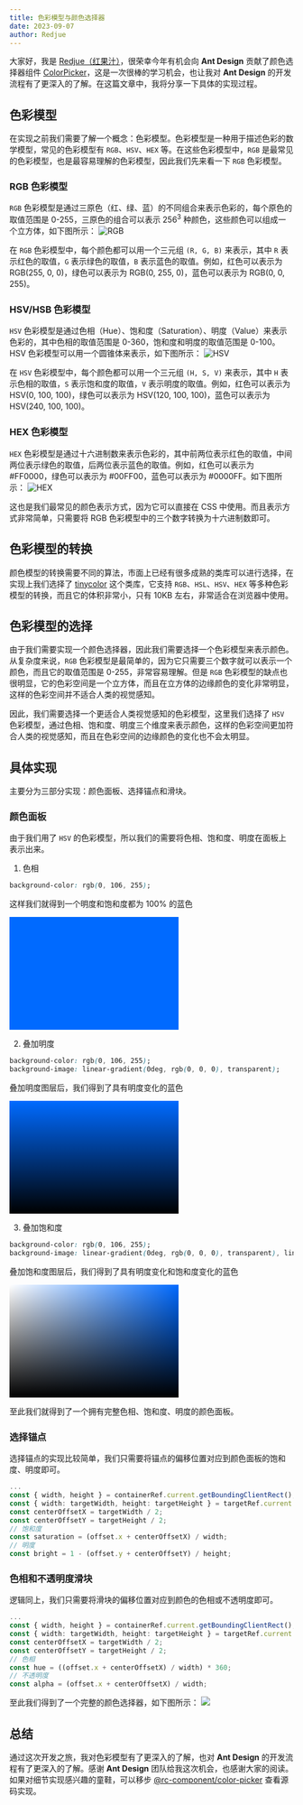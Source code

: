 ```yaml
---
title: 色彩模型与颜色选择器
date: 2023-09-07
author: Redjue
---
```


大家好，我是 [Redjue（红果汁）](https://github.com/Redjue)，很荣幸今年有机会向 **Ant Design** 贡献了颜色选择器组件 [ColorPicker](/components/color-picker-cn)，这是一次很棒的学习机会，也让我对 **Ant Design** 的开发流程有了更深入的了解。在这篇文章中，我将分享一下具体的实现过程。

## 色彩模型

在实现之前我们需要了解一个概念：色彩模型。色彩模型是一种用于描述色彩的数学模型，常见的色彩模型有 `RGB`、`HSV`、`HEX` 等。在这些色彩模型中，`RGB` 是最常见的色彩模型，也是最容易理解的色彩模型，因此我们先来看一下 `RGB` 色彩模型。

### RGB 色彩模型

`RGB` 色彩模型是通过三原色（红、绿、蓝）的不同组合来表示色彩的，每个原色的取值范围是 0-255，三原色的组合可以表示 256<sup>3</sup> 种颜色，这些颜色可以组成一个立方体，如下图所示： ![RGB](https://user-images.githubusercontent.com/21119589/266228482-f1ff94b1-e7ca-40c5-8512-1bc5ab79c388.jpg)

在 `RGB` 色彩模型中，每个颜色都可以用一个三元组 `(R, G, B)` 来表示，其中 `R` 表示红色的取值，`G` 表示绿色的取值，`B` 表示蓝色的取值。例如，红色可以表示为 <ColorChunk color="RGB(255, 0, 0)">RGB(255, 0, 0)</ColorChunk>，绿色可以表示为 <ColorChunk color="RGB(0, 255, 0)">RGB(0, 255, 0)</ColorChunk>，蓝色可以表示为 <ColorChunk color="RGB(0, 0, 255)">RGB(0, 0, 255)</ColorChunk>。

### HSV/HSB 色彩模型

`HSV` 色彩模型是通过色相（Hue）、饱和度（Saturation）、明度（Value）来表示色彩的，其中色相的取值范围是 0-360，饱和度和明度的取值范围是 0-100。HSV 色彩模型可以用一个圆锥体来表示，如下图所示： ![HSV](https://user-images.githubusercontent.com/21119589/266231236-d68ad9d7-9654-4bc5-8489-7cc52f2aabb1.png)

在 `HSV` 色彩模型中，每个颜色都可以用一个三元组 `(H, S, V)` 来表示，其中 `H` 表示色相的取值，`S` 表示饱和度的取值，`V` 表示明度的取值。例如，红色可以表示为 <ColorChunk color="HSV(0, 100, 100)">HSV(0, 100, 100)</ColorChunk>，绿色可以表示为 <ColorChunk color="HSV(120, 100, 100)">HSV(120, 100, 100)</ColorChunk>，蓝色可以表示为 <ColorChunk color="HSV(240, 100, 100)">HSV(240, 100, 100)</ColorChunk>。

### HEX 色彩模型

`HEX` 色彩模型是通过十六进制数来表示色彩的，其中前两位表示红色的取值，中间两位表示绿色的取值，后两位表示蓝色的取值。例如，红色可以表示为 <ColorChunk color="#FF0000">#FF0000</ColorChunk>，绿色可以表示为 <ColorChunk color="#00FF00">#00FF00</ColorChunk>，蓝色可以表示为 <ColorChunk color="#0000FF">#0000FF</ColorChunk>。如下图所示： ![HEX](https://user-images.githubusercontent.com/21119589/266569791-7f6afedd-3b84-4ee1-8c98-d3d4b16e8317.png)

这也是我们最常见的颜色表示方式，因为它可以直接在 CSS 中使用。而且表示方式非常简单，只需要将 RGB 色彩模型中的三个数字转换为十六进制数即可。

## 色彩模型的转换

颜色模型的转换需要不同的算法，市面上已经有很多成熟的类库可以进行选择，在实现上我们选择了 [tinycolor](https://github.com/scttcper/tinycolor) 这个类库，它支持 `RGB`、`HSL`、`HSV`、`HEX` 等多种色彩模型的转换，而且它的体积非常小，只有 10KB 左右，非常适合在浏览器中使用。

## 色彩模型的选择

由于我们需要实现一个颜色选择器，因此我们需要选择一个色彩模型来表示颜色。从复杂度来说，`RGB` 色彩模型是最简单的，因为它只需要三个数字就可以表示一个颜色，而且它的取值范围是 0-255，非常容易理解。但是 `RGB` 色彩模型的缺点也很明显，它的色彩空间是一个立方体，而且在立方体的边缘颜色的变化非常明显，这样的色彩空间并不适合人类的视觉感知。

因此，我们需要选择一个更适合人类视觉感知的色彩模型，这里我们选择了 `HSV` 色彩模型，通过色相、饱和度、明度三个维度来表示颜色，这样的色彩空间更加符合人类的视觉感知，而且在色彩空间的边缘颜色的变化也不会太明显。

## 具体实现

主要分为三部分实现：颜色面板、选择锚点和滑块。

### 颜色面板

由于我们用了 `HSV` 的色彩模型，所以我们的需要将色相、饱和度、明度在面板上表示出来。

1. 色相

```css
background-color: rgb(0, 106, 255);
```

这样我们就得到一个明度和饱和度都为 100% 的蓝色

<div style="display: inline-block; width: 300px; height: 200px; background-color: rgb(0, 106, 255);"></div>

2. 叠加明度

```css
background-color: rgb(0, 106, 255);
background-image: linear-gradient(0deg, rgb(0, 0, 0), transparent);
```

叠加明度图层后，我们得到了具有明度变化的蓝色

<div style="display: inline-block; width: 300px; height: 200px; background-color: rgb(0, 106, 255); background-image: linear-gradient(0deg, rgb(0, 0, 0), transparent);"></div>

3. 叠加饱和度

```css
background-color: rgb(0, 106, 255);
background-image: linear-gradient(0deg, rgb(0, 0, 0), transparent), linear-gradient(90deg, rgb(255, 255, 255), rgba(255, 255, 255, 0));
```

叠加饱和度图层后，我们得到了具有明度变化和饱和度变化的蓝色

<div style="display: inline-block; width: 300px; height: 200px; background-color: rgb(0, 106, 255); background-image: linear-gradient(0deg, rgb(0, 0, 0), transparent), linear-gradient(90deg, rgb(255, 255, 255), rgba(255, 255, 255, 0));"></div>

至此我们就得到了一个拥有完整色相、饱和度、明度的颜色面板。

### 选择锚点

选择锚点的实现比较简单，我们只需要将锚点的偏移位置对应到颜色面板的饱和度、明度即可。

```ts
...
const { width, height } = containerRef.current.getBoundingClientRect();
const { width: targetWidth, height: targetHeight } = targetRef.current.getBoundingClientRect();
const centerOffsetX = targetWidth / 2;
const centerOffsetY = targetHeight / 2;
// 饱和度
const saturation = (offset.x + centerOffsetX) / width;
// 明度
const bright = 1 - (offset.y + centerOffsetY) / height;
```

### 色相和不透明度滑块

逻辑同上，我们只需要将滑块的偏移位置对应到颜色的色相或不透明度即可。

```ts
...
const { width, height } = containerRef.current.getBoundingClientRect();
const { width: targetWidth, height: targetHeight } = targetRef.current.getBoundingClientRect();
const centerOffsetX = targetWidth / 2;
const centerOffsetY = targetHeight / 2;
// 色相
const hue = ((offset.x + centerOffsetX) / width) * 360;
// 不透明度
const alpha = (offset.x + centerOffsetX) / width;
```

至此我们得到了一个完整的颜色选择器，如下图所示： <img style="width:auto" src="https://user-images.githubusercontent.com/21119589/266269086-3dacf4e6-f799-4cb1-b81a-fd4930d7063f.png"/>

## 总结

通过这次开发之旅，我对色彩模型有了更深入的了解，也对 **Ant Design** 的开发流程有了更深入的了解。感谢 **Ant Design** 团队给我这次机会，也感谢大家的阅读。如果对细节实现感兴趣的童鞋，可以移步 [@rc-component/color-picker](https://github.com/react-component/color-picker) 查看源码实现。
